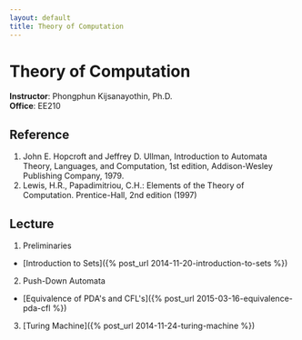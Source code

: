 ```yaml
---
layout: default
title: Theory of Computation
---
```


# Theory of Computation

**Instructor**: Phongphun Kijsanayothin, Ph.D.  
**Office**: EE210  

## Reference

1. John E. Hopcroft and Jeffrey D. Ullman, Introduction to 
   Automata Theory, Languages, and Computation, 1st edition, 
   Addison-Wesley Publishing Company, 1979.
2. Lewis, H.R., Papadimitriou, C.H.: Elements of the Theory of 
   Computation. Prentice-Hall, 2nd edition (1997)

## Lecture

1. Preliminaries
  - [Introduction to Sets]({% post_url 2014-11-20-introduction-to-sets %})
2. Push-Down Automata
  - [Equivalence of PDA's and CFL's]({% post_url 2015-03-16-equivalence-pda-cfl %})
3. [Turing Machine]({% post_url 2014-11-24-turing-machine %})
